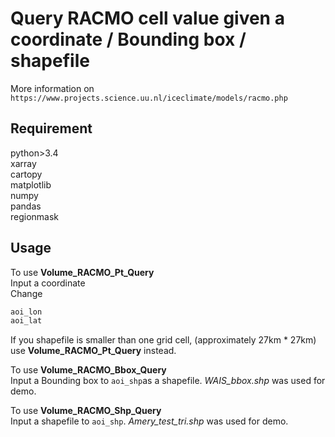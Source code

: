 # Query RACMO cell value given a coordinate / Bounding box / shapefile 


More information on ```https://www.projects.science.uu.nl/iceclimate/models/racmo.php```


## Requirement

python>3.4<br>
xarray<br>
cartopy<br>
matplotlib<br>
numpy<br>
pandas<br>
regionmask<br>

## Usage
To use **Volume_RACMO_Pt_Query**<br> Input a coordinate <br>
Change 
```python
aoi_lon
aoi_lat

```
If you shapefile is smaller than one grid cell, (approximately 27km * 27km) use **Volume_RACMO_Pt_Query** instead.

To use **Volume_RACMO_Bbox_Query**<br>
Input a Bounding box to ```aoi_shp```as a shapefile. *WAIS_bbox.shp* was used for demo.<br>

To use **Volume_RACMO_Shp_Query**<br>
Input a shapefile to ```aoi_shp```. *Amery_test_tri.shp* was used for demo. 
